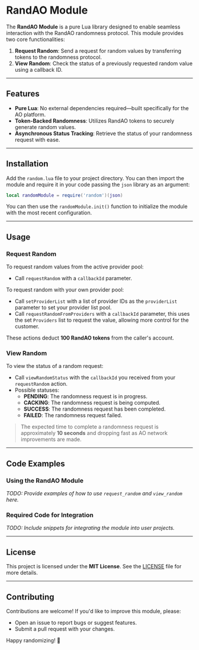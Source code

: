# RandAO Module

The **RandAO Module** is a pure Lua library designed to enable seamless interaction with the RandAO randomness protocol. This module provides two core functionalities: 

1. **Request Random**: Send a request for random values by transferring tokens to the randomness protocol.
2. **View Random**: Check the status of a previously requested random value using a callback ID.

---

## Features
- **Pure Lua**: No external dependencies required—built specifically for the AO platform.
- **Token-Backed Randomness**: Utilizes RandAO tokens to securely generate random values.
- **Asynchronous Status Tracking**: Retrieve the status of your randomness request with ease.

---

## Installation

Add the `random.lua` file to your project directory. You can then import the module and require it in your code passing the `json` library as an argument:
```lua
local randomModule = require('random')(json)
```
You can then use the `randomModule.init()` function to initialize the module with the most recent configuration.

---

## Usage

### Request Random
To request random values from the active provider pool:
- Call `requestRandom` with a `callbackId` parameter.

To request random with your own provider pool:
- Call `setProviderList` with a list of provider IDs as the `providerList` parameter to set your provider list pool.
- Call `requestRandomFromProviders` with a `callbackId` parameter, this uses the set `Providers` list to request the value, allowing more control for the customer.

These actions deduct **100 RandAO tokens** from the caller's account.
### View Random
To view the status of a random request:
- Call `viewRandomStatus` with the `callbackId` you received from your `requestRandom` action.
- Possible statuses:
  - **PENDING**: The randomness request is in progress.
  - **CACKING**: The randomness request is being computed.
  - **SUCCESS**: The randomness request has been completed.
  - **FAILED**: The randomness request failed.

> The expected time to complete a randomness request is approximately **10 seconds** and dropping fast as AO network improvements are made.

---

## Code Examples

### Using the RandAO Module

*TODO: Provide examples of how to use `request_random` and `view_random` here.*

### Required Code for Integration

*TODO: Include snippets for integrating the module into user projects.*

---

## License

This project is licensed under the **MIT License**. See the [LICENSE](LICENSE) file for more details.

---

## Contributing

Contributions are welcome! If you'd like to improve this module, please:
- Open an issue to report bugs or suggest features.
- Submit a pull request with your changes.

Happy randomizing! 🎲
